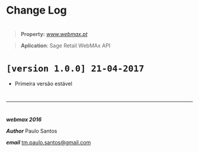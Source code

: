 # **Change Log**
# 
> **Property:** *www.webmax.pt*


> **Aplication**: Sage Retail WebMAx API

# `[version 1.0.0] 21-04-2017`
- Primeira versão estável

#
***
#
#
***webmax 2016***

***Author*** Paulo Santos

***email*** tm.paulo.santos@gmail.com
